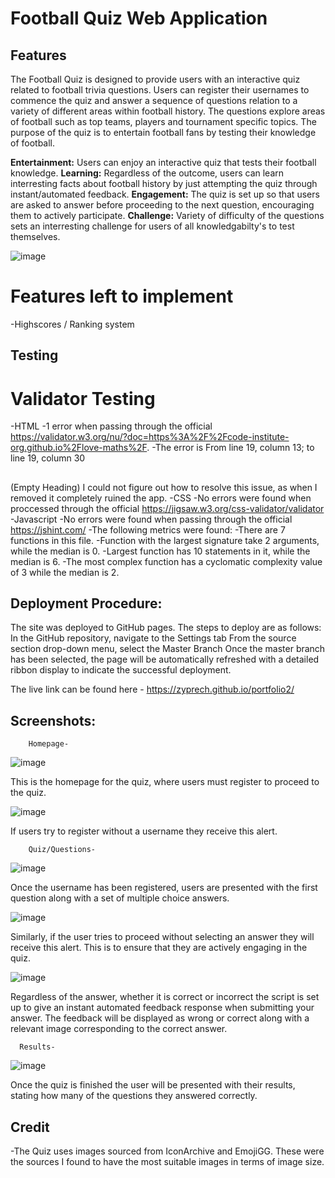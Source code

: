 # Football Quiz Web Application

## Features
The Football Quiz is designed to provide users with an interactive quiz related to football trivia questions. Users can register their usernames to commence the quiz and answer a sequence of questions relation to a variety of different areas within football history. The questions explore areas of football such as top teams, players and tournament specific topics. The purpose of the quiz is to entertain football fans by testing their knowledge of football. 

**Entertainment:** Users can enjoy an interactive quiz that tests their football knowledge. 
**Learning:** Regardless of the outcome, users can learn interresting facts about football history by just attempting the quiz through instant/automated feedback.
**Engagement:** The quiz is set up so that users are asked to answer before proceeding to the next question, encouraging them to actively participate.
**Challenge:** Variety of difficulty of the questions sets an interresting challenge for users of all knowledgabilty's to test themselves.

![image](https://github.com/zyprech/portfolio2/assets/161986102/54d05631-ab33-418f-82e5-b2857f148364)


# Features left to implement

-Highscores / Ranking system


## Testing

# Validator Testing

-HTML
      -1 error when passing through the official https://validator.w3.org/nu/?doc=https%3A%2F%2Fcode-institute-org.github.io%2Flove-maths%2F.
      -The error is From line 19, column 13; to line 19, column 30
          <h2 id="question"></h2> (Empty Heading) I could not figure out how to resolve this issue, as when I removed it completely ruined the app.
-CSS
      -No errors were found when proccessed through the official https://jigsaw.w3.org/css-validator/validator
-Javascript
      -No errors were found when passing through the official https://jshint.com/
      -The following metrics were found:
      -There are 7 functions in this file.
      -Function with the largest signature take 2 arguments, while the median is 0.
      -Largest function has 10 statements in it, while the median is 6.
      -The most complex function has a cyclomatic complexity value of 3 while the median is 2.



## Deployment Procedure:

The site was deployed to GitHub pages. The steps to deploy are as follows:
In the GitHub repository, navigate to the Settings tab
From the source section drop-down menu, select the Master Branch
Once the master branch has been selected, the page will be automatically refreshed with a detailed ribbon display to indicate the successful deployment.

The live link can be found here - https://zyprech.github.io/portfolio2/

## Screenshots:

        Homepage-

![image](https://github.com/cultox/sahand2/assets/157257300/088792cd-2683-40dd-9d1a-5a2b38861206)

This is the homepage for the quiz, where users must register to proceed to the quiz.

![image](https://github.com/cultox/sahand2/assets/157257300/9f41a374-1906-4e33-b691-588b236a01d3)

If users try to register without a username they receive this alert.

        Quiz/Questions-

![image](https://github.com/cultox/sahand2/assets/157257300/233fa677-b70e-4c36-923a-4e805674a197)

Once the username has been registered, users are presented with the first question along with a set of multiple choice answers.

![image](https://github.com/cultox/sahand2/assets/157257300/2a6c2ab6-0b42-46f7-8dee-cae082edf9ae)

Similarly, if the user tries to proceed without selecting an answer they will receive this alert. This is to ensure that they are actively engaging in the quiz.

![image](https://github.com/cultox/sahand2/assets/157257300/77ad6005-9846-47b4-9f29-d9916016be9e)


Regardless of the answer, whether it is correct or incorrect the script is set up to give an instant automated feedback response when submitting your answer. The feedback will be displayed as wrong or correct along with a relevant image corresponding to the correct answer.


      Results-

![image](https://github.com/cultox/sahand2/assets/157257300/0640851f-1421-42bc-8444-376d29c363dc)

Once the quiz is finished the user will be presented with their results, stating how many of the questions they answered correctly.



## Credit

-The Quiz uses images sourced from IconArchive and EmojiGG. These were the sources I found to have the most suitable images in terms of image size.







